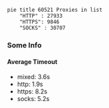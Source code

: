 
```mermaid
pie title 60521 Proxies in list
    "HTTP" : 27933
    "HTTPS": 9846
    "SOCKS" : 30707
```

### Some Info
#### Average Timeout

- mixed: 3.6s
- http: 1.9s
- https: 8.2s
- socks: 5.2s